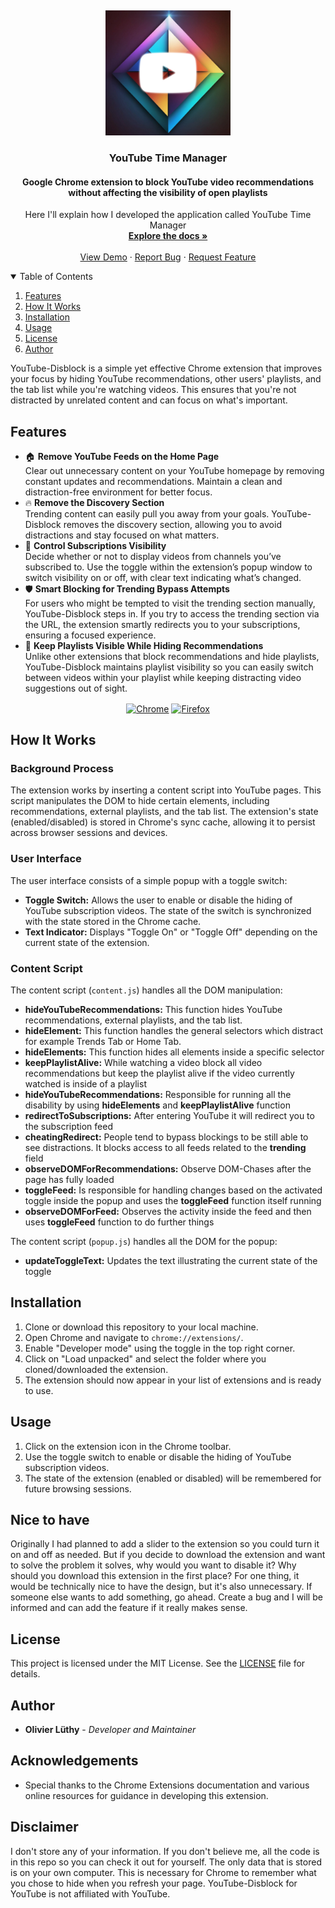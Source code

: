 <!-- PROJECT LOGO -->
[link-chrome]: https://chromewebstore.google.com/detail/youtube-disblock/ikhkekdjdjpklbpmgloalpapjgfolheh "Chrome Web Store"
[link-firefox]: https://addons.mozilla.org/en-US/firefox/addon/youtube-disblock "Firefox Addons"
<br />
<p align="center">
  <a href="github.com/Olivier_Luethy/TackPad.git">
    <img src="icon/icon.png" alt="Logo" width="200" height="200">
  </a>

  <h3 align="center">YouTube Time Manager</h3>
  <h4 align="center">Google Chrome extension to block YouTube video recommendations without affecting the visibility of open playlists</h4>

  <p align="center">
    Here I'll explain how I developed the application called YouTube Time Manager
    <br />
    <a href="github.com/olivierluethy/YouTube Time Manager/blob/master/README.md"><strong>Explore the docs »</strong></a>
    <br />
    <br />
    <a href="https://github.com/olivierluethy/YouTube Time Manager/">View Demo</a>
    ·
    <a href="https://github.com/olivierluethy/YouTube Time Manager/issues">Report Bug</a>
    ·
    <a href="https://github.com/olivierluethy/YouTube Time Manager/issues">Request Feature</a>
  </p>
</p>

<!-- TABLE OF CONTENTS -->
<details open="open">
  <summary>Table of Contents</summary>
  <ol>
    <li>
      <a href="#features">Features</a>
    </li>
    <li>
      <a href="#how-it-works">How It Works</a>
    </li>
    <li>
      <a href="#installation">Installation</a>
    </li>
    <li>
      <a href="#usage">Usage</a>
    </li>
    <li>
      <a href="#license">License</a>
    </li>
    <li>
      <a href="#author">Author</a>
    </li>
  </ol>
</details>

YouTube-Disblock is a simple yet effective Chrome extension that improves your focus by hiding YouTube recommendations, other users' playlists, and the tab list while you're watching videos. This ensures that you're not distracted by unrelated content and can focus on what's important.

## Features

- 🏠 **Remove YouTube Feeds on the Home Page**  
  Clear out unnecessary content on your YouTube homepage by removing constant updates and recommendations. Maintain a clean and distraction-free environment for better focus.<br>
- 🔥 **Remove the Discovery Section**  
  Trending content can easily pull you away from your goals. YouTube-Disblock removes the discovery section, allowing you to avoid distractions and stay focused on what matters.<br>
- 🔔 **Control Subscriptions Visibility**  
  Decide whether or not to display videos from channels you’ve subscribed to. Use the toggle within the extension’s popup window to switch visibility on or off, with clear text indicating what’s changed.<br>
- 🛡️ **Smart Blocking for Trending Bypass Attempts**  
  For users who might be tempted to visit the trending section manually, YouTube-Disblock steps in. If you try to access the trending section via the URL, the extension smartly redirects you to your subscriptions, ensuring a focused experience.<br>
- 🎥 **Keep Playlists Visible While Hiding Recommendations**  
  Unlike other extensions that block recommendations and hide playlists, YouTube-Disblock maintains playlist visibility so you can easily switch between videos within your playlist while keeping distracting video suggestions out of sight.

<div align="center">

[<img src="https://user-images.githubusercontent.com/574142/232173820-eea32262-2b0f-4ec6-8a38-b1c872981d75.png" height="67" alt="Chrome" valign="middle">][link-chrome]
[<img src="https://user-images.githubusercontent.com/574142/232173822-af2e660f-11df-4d6c-a71b-0e92e9be543f.png" height="67" alt="Firefox" valign="middle">][link-firefox]

</div>


## How It Works

### Background Process

The extension works by inserting a content script into YouTube pages. This script manipulates the DOM to hide certain elements, including recommendations, external playlists, and the tab list. The extension's state (enabled/disabled) is stored in Chrome's sync cache, allowing it to persist across browser sessions and devices.

### User Interface

The user interface consists of a simple popup with a toggle switch:

- **Toggle Switch:** Allows the user to enable or disable the hiding of YouTube subscription videos. The state of the switch is synchronized with the state stored in the Chrome cache.
- **Text Indicator:** Displays "Toggle On" or "Toggle Off" depending on the current state of the extension.

### Content Script

The content script (`content.js`) handles all the DOM manipulation:

- **hideYouTubeRecommendations:** This function hides YouTube recommendations, external playlists, and the tab list.
- **hideElement:** This function handles the general selectors which distract for example Trends Tab or Home Tab.
- **hideElements:** This function hides all elements inside a specific selector
- **keepPlaylistAlive:** While watching a video block all video recommendations but keep the playlist alive if the video currently watched is inside of a playlist
- **hideYouTubeRecommendations:** Responsible for running all the disability by using **hideElements** and **keepPlaylistAlive** function
- **redirectToSubscriptions:** After entering YouTube it will redirect you to the subscription feed
- **cheatingRedirect:** People tend to bypass blockings to be still able to see distractions. It blocks access to all feeds related to the **trending** field
- **observeDOMForRecommendations:** Observe DOM-Chases after the page has fully loaded
- **toggleFeed:** Is responsible for handling changes based on the activated toggle inside the popup and uses the **toggleFeed** function itself running
- **observeDOMForFeed:** Observes the activity inside the feed and then uses **toggleFeed** function to do further things

The content script (`popup.js`) handles all the DOM for the popup:

- **updateToggleText:** Updates the text illustrating the current state of the toggle

## Installation

1. Clone or download this repository to your local machine.
2. Open Chrome and navigate to `chrome://extensions/`.
3. Enable "Developer mode" using the toggle in the top right corner.
4. Click on "Load unpacked" and select the folder where you cloned/downloaded the extension.
5. The extension should now appear in your list of extensions and is ready to use.

## Usage

1. Click on the extension icon in the Chrome toolbar.
2. Use the toggle switch to enable or disable the hiding of YouTube subscription videos.
3. The state of the extension (enabled or disabled) will be remembered for future browsing sessions.

## Nice to have

Originally I had planned to add a slider to the extension so you could turn it on and off as needed. But if you decide to download the extension and want to solve the problem it solves, why would you want to disable it? Why should you download this extension in the first place? For one thing, it would be technically nice to have the design, but it's also unnecessary. If someone else wants to add something, go ahead. Create a bug and I will be informed and can add the feature if it really makes sense.

## License

This project is licensed under the MIT License. See the [LICENSE](LICENSE) file for details.

## Author

- **Olivier Lüthy** - _Developer and Maintainer_

## Acknowledgements

- Special thanks to the Chrome Extensions documentation and various online resources for guidance in developing this extension.

## Disclaimer

I don't store any of your information. If you don't believe me, all the code is in this repo so you can check it out for yourself. The only data that is stored is on your own computer. This is necessary for Chrome to remember what you chose to hide when you refresh your page.
YouTube-Disblock for YouTube is not affiliated with YouTube.
